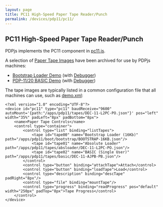 ```yaml
---
layout: page
title: PC11 High-Speed Paper Tape Reader/Punch
permalink: /devices/pdp11/pc11/
---
```


PC11 High-Speed Paper Tape Reader/Punch
---------------------------------------

PDPjs implements the PC11 component in [pc11.js](/modules/pdp11/lib/pc11.js). 

A selection of [Paper Tape Images](/apps/pdp11/tapes/) have been archived for use by PDPjs machines:

- [Bootstrap Loader Demo](/devices/pdp11/machine/1120/bootstrap/) (with [Debugger](/devices/pdp11/machine/1120/bootstrap/debugger/))
- [PDP-11/20 BASIC Demo](/devices/pdp11/machine/1120/basic/) (with [Debugger](/devices/pdp11/machine/1120/basic/debugger/))

The tape images are typically listed in a common configuration file that all machines can use, such as [demo.xml](demo.xml): 

	<?xml version="1.0" encoding="UTF-8"?>
	<device id="pc11" type="pc11" baudReceive="9600" autoMount='{path:"/apps/pdp11/tapes/DEC-11-L2PC-PO.json"}' pos="left" width="35%" padLeft="8px" padBottom="8px">
		<name>Paper Tape Controls</name>
		<control type="container">
			<control type="list" binding="listTapes">
				<tape id="tape00" name="Bootstrap Loader (16Kb)" path="/apps/pdp11/boot/bootstrap/BOOTSTRAP-16KB.json"/>
				<tape id="tape01" name="Absolute Loader" path="/apps/pdp11/tapes/absloader/DEC-11-L2PC-PO.json"/>
				<tape id="tape02" name="BASIC (Single User)" path="/apps/pdp11/tapes/basic/DEC-11-AJPB-PB.json"/>
			</control>
			<control type="button" binding="attachTape">Attach</control>
			<control type="button" binding="loadTape">Load</control>
			<control type="description" binding="descTape" padRight="8px"/>
			<control type="file" binding="mountTape"/>
			<control type="progress" binding="readProgress" pos="default" width="250px" padTop="8px">Tape Progress</control>
		</control>
	</device>
